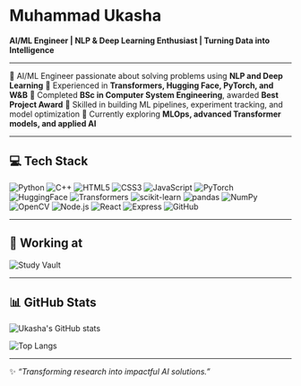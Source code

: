 # Muhammad Ukasha

**AI/ML Engineer | NLP & Deep Learning Enthusiast | Turning Data into Intelligence**

---

🔹 AI/ML Engineer passionate about solving problems using **NLP and Deep Learning**
🔹 Experienced in **Transformers, Hugging Face, PyTorch, and W\&B**
🔹 Completed **BSc in Computer System Engineering**, awarded **Best Project Award**
🔹 Skilled in building ML pipelines, experiment tracking, and model optimization
🔹 Currently exploring **MLOps, advanced Transformer models, and applied AI**

---

## 💻 Tech Stack

![Python](https://img.shields.io/badge/Python-3776AB?style=for-the-badge\&logo=python\&logoColor=white)
![C++](https://img.shields.io/badge/C++-00599C?style=for-the-badge\&logo=c%2B%2B\&logoColor=white)
![HTML5](https://img.shields.io/badge/HTML5-E34F26?style=for-the-badge\&logo=html5\&logoColor=white)
![CSS3](https://img.shields.io/badge/CSS3-1572B6?style=for-the-badge\&logo=css3\&logoColor=white)
![JavaScript](https://img.shields.io/badge/JavaScript-F7DF1E?style=for-the-badge\&logo=javascript\&logoColor=black)
![PyTorch](https://img.shields.io/badge/PyTorch-EE4C2C?style=for-the-badge\&logo=pytorch\&logoColor=white)
![HuggingFace](https://img.shields.io/badge/HuggingFace-FCC624?style=for-the-badge\&logo=huggingface\&logoColor=black)
![Transformers](https://img.shields.io/badge/Transformers-FF9E0F?style=for-the-badge\&logo=transformers\&logoColor=black)
![scikit-learn](https://img.shields.io/badge/scikit--learn-F7931E?style=for-the-badge\&logo=scikit-learn\&logoColor=white)
![pandas](https://img.shields.io/badge/pandas-150458?style=for-the-badge\&logo=pandas\&logoColor=white)
![NumPy](https://img.shields.io/badge/NumPy-013243?style=for-the-badge\&logo=numpy\&logoColor=white)
![OpenCV](https://img.shields.io/badge/OpenCV-5C3EE8?style=for-the-badge\&logo=opencv\&logoColor=white)
![Node.js](https://img.shields.io/badge/Node.js-339933?style=for-the-badge\&logo=node.js\&logoColor=white)
![React](https://img.shields.io/badge/React-20232A?style=for-the-badge\&logo=react\&logoColor=61DAFB)
![Express](https://img.shields.io/badge/Express.js-000000?style=for-the-badge\&logo=express\&logoColor=white)
![GitHub](https://img.shields.io/badge/GitHub-181717?style=for-the-badge\&logo=github\&logoColor=white)

---

## 🏢 Working at

![Study Vault](https://img.shields.io/badge/Study%20Vault-1E90FF?style=for-the-badge\&logo=google-chrome\&logoColor=white)

---

## 📊 GitHub Stats

![Ukasha's GitHub stats](https://github-readme-stats.vercel.app/api?username=MUkasha09\&show_icons=true\&theme=radical)

![Top Langs](https://github-readme-stats.vercel.app/api/top-langs/?username=MUkasha09\&layout=compact\&theme=radical)

---

✨ *“Transforming research into impactful AI solutions.”*
